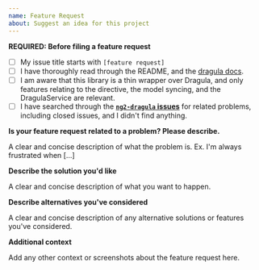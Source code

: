 ```yaml
---
name: Feature Request
about: Suggest an idea for this project
---
```


**REQUIRED: Before filing a feature request**

- [ ] My issue title starts with `[feature request]`
- [ ] I have thoroughly read through the README, and the [dragula docs](https://github.com/bevacqua/dragula).
- [ ] I am aware that this library is a thin wrapper over Dragula, and only features relating to the directive, the model syncing, and the DragulaService are relevant.
- [ ] I have searched through the **[`ng2-dragula` issues](https://github.com/valor-software/ng2-dragula/issues)** for related problems, including closed issues, and I didn't find anything.

**Is your feature request related to a problem? Please describe.**

A clear and concise description of what the problem is. Ex. I'm always frustrated when [...]

**Describe the solution you'd like**

A clear and concise description of what you want to happen.

**Describe alternatives you've considered**

A clear and concise description of any alternative solutions or features you've considered.

**Additional context**

Add any other context or screenshots about the feature request here.

